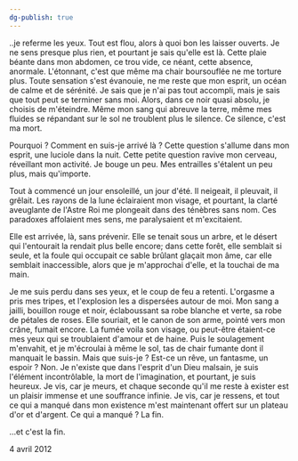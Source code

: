 ```yaml
---
dg-publish: true
---
```

..je referme les yeux. Tout est flou, alors à quoi bon les laisser ouverts. Je ne sens presque plus rien, et pourtant je sais qu'elle est là. Cette plaie béante dans mon abdomen, ce trou vide, ce néant, cette absence, anormale. L'étonnant, c'est que même ma chair boursouflée ne me torture plus. Toute sensation s'est évanouie, ne me reste que mon esprit, un océan de calme et de sérénité. Je sais que je n'ai pas tout accompli, mais je sais que tout peut se terminer sans moi. Alors, dans ce noir quasi absolu, je choisis de m'éteindre. Même mon sang qui abreuve la terre, même mes fluides se répandant sur le sol ne troublent plus le silence. Ce silence, c'est ma mort.

Pourquoi ? Comment en suis-je arrivé là ? Cette question s'allume dans mon esprit, une luciole dans la nuit. Cette petite question ravive mon cerveau, réveillant mon activité. Je bouge un peu. Mes entrailles s'étalent un peu plus, mais qu'importe.

Tout à commencé un jour ensoleillé, un jour d'été. Il neigeait, il pleuvait, il grêlait. Les rayons de la lune éclairaient mon visage, et pourtant, la clarté aveuglante de l'Astre Roi me plongeait dans des ténèbres sans nom. Ces paradoxes affolaient mes sens, me paralysaient et m'excitaient.

Elle est arrivée, là, sans prévenir. Elle se tenait sous un arbre, et le désert qui l'entourait la rendait plus belle encore; dans cette forêt, elle semblait si seule, et la foule qui occupait ce sable brûlant glaçait mon âme, car elle semblait inaccessible, alors que je m'approchai d'elle, et la touchai de ma main.

Je me suis perdu dans ses yeux, et le coup de feu a retenti. L'orgasme a pris mes tripes, et l'explosion les a dispersées autour de moi. Mon sang a jailli, bouillon rouge et noir, éclaboussant sa robe blanche et verte, sa robe de pétales de roses. Elle souriait, et le canon de son arme, pointé vers mon crâne, fumait encore. La fumée voila son visage, ou peut-être étaient-ce mes yeux qui se troublaient d'amour et de haine. Puis le soulagement m'envahit, et je m'écroulai à même le sol, tas de chair fumante dont il manquait le bassin. Mais que suis-je ? Est-ce un rêve, un fantasme, un espoir ? Non. Je n'existe que dans l'esprit d'un Dieu malsain, je suis l'élément incontrôlable, la mort de l'imagination, et pourtant, je suis heureux. Je vis, car je meurs, et chaque seconde qu'il me reste à exister est un plaisir immense et une souffrance infinie. Je vis, car je ressens, et tout ce qui a manqué dans mon existence m'est maintenant offert sur un plateau d'or et d'argent. Ce qui a manqué ? La fin.

...et c'est la fin.

4 avril 2012